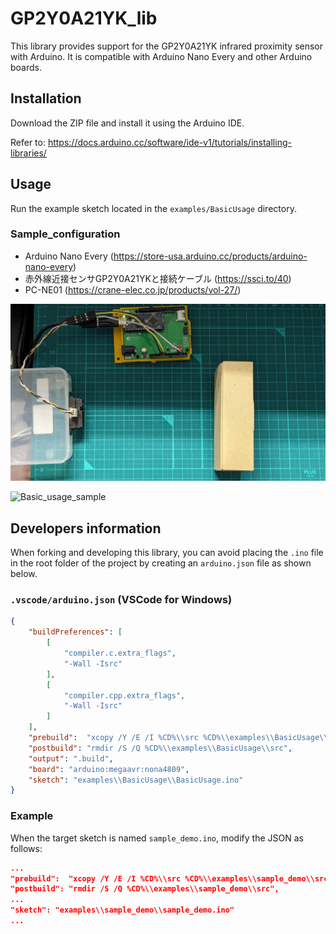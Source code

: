# GP2Y0A21YK_lib
This library provides support for the GP2Y0A21YK infrared proximity sensor with Arduino. It is compatible with Arduino Nano Every and other Arduino boards.

## Installation
Download the ZIP file and install it using the Arduino IDE.

Refer to: https://docs.arduino.cc/software/ide-v1/tutorials/installing-libraries/

## Usage
Run the example sketch located in the `examples/BasicUsage` directory.

### Sample_configuration
- Arduino Nano Every (https://store-usa.arduino.cc/products/arduino-nano-every)
- 赤外線近接センサGP2Y0A21YKと接続ケーブル (https://ssci.to/40)
- PC-NE01 (https://crane-elec.co.jp/products/vol-27/)

![Sample_configuration](extras/Sample_configuration.jpg)

![Basic_usage_sample](extras/BasicUsage_sample.gif)

## Developers information
When forking and developing this library, you can avoid placing the `.ino` file in the root folder of the project by creating an `arduino.json` file as shown below.

### `.vscode/arduino.json` (VSCode for Windows)
```json
{
    "buildPreferences": [
        [
            "compiler.c.extra_flags",
            "-Wall -Isrc"
        ],
        [
            "compiler.cpp.extra_flags",
            "-Wall -Isrc"
        ]
    ],
    "prebuild":  "xcopy /Y /E /I %CD%\\src %CD%\\examples\\BasicUsage\\src",
    "postbuild": "rmdir /S /Q %CD%\\examples\\BasicUsage\\src",
    "output": ".build",
    "board": "arduino:megaavr:nona4809",
    "sketch": "examples\\BasicUsage\\BasicUsage.ino"
}
```
### Example
When the target sketch is named `sample_demo.ino`, modify the JSON as follows:

```json
...
"prebuild":  "xcopy /Y /E /I %CD%\\src %CD%\\examples\\sample_demo\\src",
"postbuild": "rmdir /S /Q %CD%\\examples\\sample_demo\\src",
...
"sketch": "examples\\sample_demo\\sample_demo.ino"
...
```

